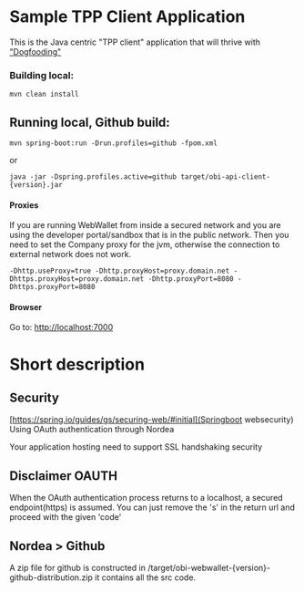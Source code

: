 # Sample TPP Client Application
This is the Java centric "TPP client" application that will thrive with ["Dogfooding"](https://en.wikipedia.org/wiki/Eating_your_own_dog_food)

### Building local:

```mvn clean install``` 

## Running local, Github build:
```mvn spring-boot:run -Drun.profiles=github -fpom.xml```

or

```java -jar -Dspring.profiles.active=github target/obi-api-client-{version}.jar```

#### Proxies
If you are running WebWallet from inside a secured network and you are using the developer portal/sandbox that is in the public network. 
Then you need to set the Company proxy for the jvm, otherwise the connection to external network does not work. 

```-Dhttp.useProxy=true -Dhttp.proxyHost=proxy.domain.net -Dhttps.proxyHost=proxy.domain.net -Dhttp.proxyPort=8080 -Dhttps.proxyPort=8080```

#### Browser 
Go to: [http://localhost:7000](http://localhost:7000)

# Short description

## Security

[https://spring.io/guides/gs/securing-web/#initial](Springboot websecurity)
Using OAuth authentication through Nordea

Your application hosting need to support SSL handshaking security 

## Disclaimer OAUTH 
When the OAuth authentication process returns to a localhost, a secured endpoint(https) is assumed.
You can just remove the 's' in the return url and proceed with the given 'code' 

## Nordea > Github
A zip file for github is constructed in /target/obi-webwallet-{version}-github-distribution.zip
it contains all the src code.

